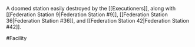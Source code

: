 A doomed station easily destroyed by the <span class="races">[[Executioners]]</span>, along with <span class="political-bodies-places">[[Federation Station 9|Federation Station #9]]</span>, <span class="political-bodies-places">[[Federation Station 36|Federation Station #36]]</span>, and <span class="political-bodies-places">[[Federation Station 42|Federation Station #42]]</span>.

#Facility